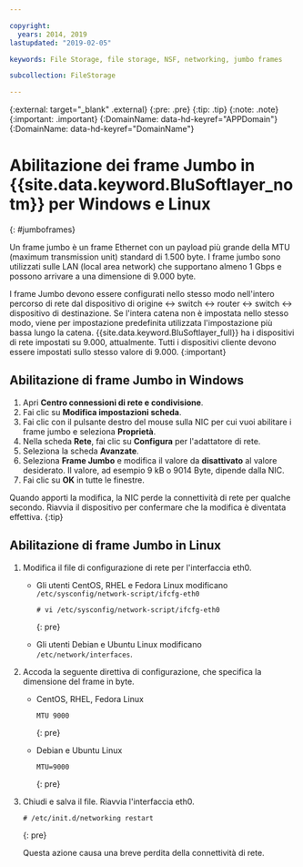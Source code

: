 ```yaml
---

copyright:
  years: 2014, 2019
lastupdated: "2019-02-05"

keywords: File Storage, file storage, NSF, networking, jumbo frames

subcollection: FileStorage

---
```

{:external: target="_blank" .external}
{:pre: .pre}
{:tip: .tip}
{:note: .note}
{:important: .important}
{:DomainName: data-hd-keyref="APPDomain"}
{:DomainName: data-hd-keyref="DomainName"}


# Abilitazione dei frame Jumbo in {{site.data.keyword.BluSoftlayer_notm}} per Windows e Linux
{: #jumboframes}

Un frame jumbo è un frame Ethernet con un payload più grande della MTU (maximum transmission unit) standard di 1.500 byte. I frame jumbo sono utilizzati sulle LAN (local area network) che supportano almeno 1 Gbps e possono arrivare a una dimensione di 9.000 byte.

I frame Jumbo devono essere configurati nello stesso modo nell'intero percorso di rete dal dispositivo di origine <-> switch <-> router <-> switch <-> dispositivo di destinazione. Se l'intera catena non è impostata nello stesso modo, viene per impostazione predefinita utilizzata l'impostazione più bassa lungo la catena. {{site.data.keyword.BluSoftlayer_full}} ha i dispositivi di rete impostati su 9.000, attualmente. Tutti i dispositivi cliente devono essere impostati sullo stesso valore di 9.000.
{:important}

## Abilitazione di frame Jumbo in Windows

1. Apri **Centro connessioni di rete e condivisione**.
2. Fai clic su **Modifica impostazioni scheda**.
3. Fai clic con il pulsante destro del mouse sulla NIC per cui vuoi abilitare i frame jumbo e seleziona **Proprietà**.
4. Nella scheda **Rete**, fai clic su **Configura** per l'adattatore di rete.
5. Seleziona la scheda **Avanzate**.
6. Seleziona **Frame Jumbo** e modifica il valore da **disattivato** al valore desiderato. Il valore, ad esempio 9 kB o 9014 Byte, dipende dalla NIC.
7. Fai clic su **OK** in tutte le finestre.

Quando apporti la modifica, la NIC perde la connettività di rete per qualche secondo. Riavvia il dispositivo per confermare che la modifica è diventata effettiva.
{:tip}


## Abilitazione di frame Jumbo in Linux

1. Modifica il file di configurazione di rete per l'interfaccia eth0.
   - Gli utenti CentOS, RHEL e Fedora Linux modificano `/etc/sysconfig/network-script/ifcfg-eth0`
     ```
     # vi /etc/sysconfig/network-script/ifcfg-eth0
     ```
     {: pre}

   - Gli utenti Debian e Ubuntu Linux modificano `/etc/network/interfaces`.

2. Accoda la seguente direttiva di configurazione, che specifica la dimensione del frame in byte.
   - CentOS, RHEL, Fedora Linux
     ```
     MTU 9000
     ```
     {: pre}

   - Debian e Ubuntu Linux
     ```
     MTU=9000
     ```
     {: pre}

3. Chiudi e salva il file. Riavvia l'interfaccia eth0.
   ```
   # /etc/init.d/networking restart
   ```
   {: pre}

   Questa azione causa una breve perdita della connettività di rete.
